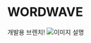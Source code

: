 # WORDWAVE
 개발용 브렌치!
![이미지 설명](https://onedrive.live.com/embed?resid=64DC08F20910D73C%2126241&authkey=%21AFeWs34jOCUv328&width=1901&height=900)

